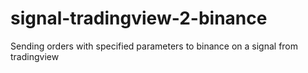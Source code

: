 # signal-tradingview-2-binance
Sending orders with specified parameters to binance on a signal from tradingview
